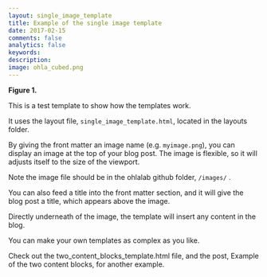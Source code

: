 ```yaml
---
layout: single_image_template
title: Example of the single image template
date: 2017-02-15
comments: false
analytics: false
keywords:
description:  
image: ohla_cubed.png
---
```

**Figure 1.**

This is a test template to show how the templates work.

It uses the layout file, ```single_image_template.html```, located in the layouts folder.

By giving the front matter an image name (e.g. ```myimage.png```), you can display an image at the top of your blog post. The image is flexible, so it will adjusts itself to the size of the viewport.

Note the image file should be in the ohlalab github folder, ```/images/``` .

You can also feed a title into the front matter section, and it will give the blog post a title, which appears above the image.

Directly underneath of the image, the template will insert any content in the blog.

You can make your own templates as complex as you like.

Check out the two_content_blocks_template.html file, and the post, Example of the two content blocks, for another example.
